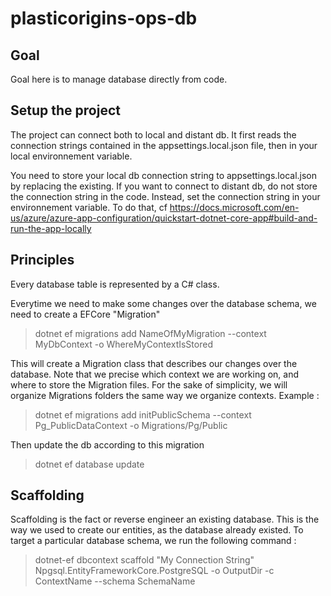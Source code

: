 # plasticorigins-ops-db
## Goal
Goal here is to manage database directly from code.

## Setup the project
The project can connect both to local and distant db. It first reads the connection strings contained in the appsettings.local.json file, then in your local environnement variable.

You need to store your local db connection string to appsettings.local.json by replacing the existing.
If you want to connect to distant db, do not store the connection string in the code. Instead, set the connection string in your environnement variable.
To do that, cf https://docs.microsoft.com/en-us/azure/azure-app-configuration/quickstart-dotnet-core-app#build-and-run-the-app-locally

## Principles
Every database table is represented by a C# class.

Everytime we need to make some changes over the database schema, we need to create a EFCore "Migration"
> dotnet ef migrations add NameOfMyMigration --context MyDbContext -o WhereMyContextIsStored

This will create a Migration class that describes our changes over the database.
Note that we precise which context we are working on, and where to store the Migration files. For the sake of simplicity, we will organize Migrations folders the same way we organize contexts.
Example : 
> dotnet ef migrations add initPublicSchema --context Pg_PublicDataContext -o Migrations/Pg/Public


Then update the db according to this migration
> dotnet ef database update

## Scaffolding
Scaffolding is the fact or reverse engineer an existing database. This is the way we used to create our entities, as the database already existed.
To target a particular database schema, we run the following command : 
> dotnet-ef dbcontext scaffold "My Connection String" Npgsql.EntityFrameworkCore.PostgreSQL -o OutputDir -c ContextName --schema SchemaName
